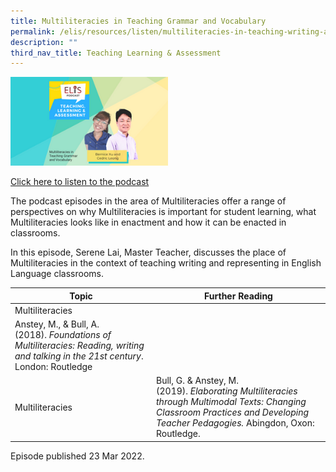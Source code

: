 ```yaml
---
title: Multiliteracies in Teaching Grammar and Vocabulary
permalink: /elis/resources/listen/multiliteracies-in-teaching-writing-and-vocabulary/
description: ""
third_nav_title: Teaching Learning & Assessment
---
```

<img src="/images/Multiliteracies%20in%20Teaching%20Grammar%20and%20Vocabulary.jpg" 
     style="width:50%">
		 
<a href="https://open.spotify.com/episode/2A6JNfVlA9rMN5mlBM7MBi?go=1&sp_cid=e24597e8e622a1c8c0ffad0fc2d6676c&utm_source=embed_player_p&utm_medium=desktop">Click here to listen to the podcast</a>

The podcast episodes in the area of Multiliteracies offer a range of perspectives on why Multiliteracies is important for student learning, what Multiliteracies looks like in enactment and how it can be enacted in classrooms. 

  
In this episode, Serene Lai, Master Teacher, discusses the place of Multiliteracies in the context of teaching writing and representing in English Language classrooms.   

| Topic | Further Reading |
| --- | --- |
| Multiliteracies   
 | Anstey, M., & Bull, A. (2018). _Foundations of Multiliteracies: Reading, writing and talking in the 21st century_. London: Routledge |
| Multiliteracies | Bull, G. & Anstey, M. (2019). _Elaborating Multiliteracies through Multimodal Texts: Changing Classroom Practices and Developing Teacher Pedagogies._ Abingdon, Oxon: Routledge. |

Episode published 23 Mar 2022.